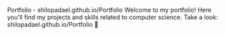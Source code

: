 Portfolio - shilopadael.github.io/Portfolio
Welcome to my portfolio! Here you'll find my projects and skills related to computer science. Take a look: shilopadael.github.io/Portfolio 🚀
